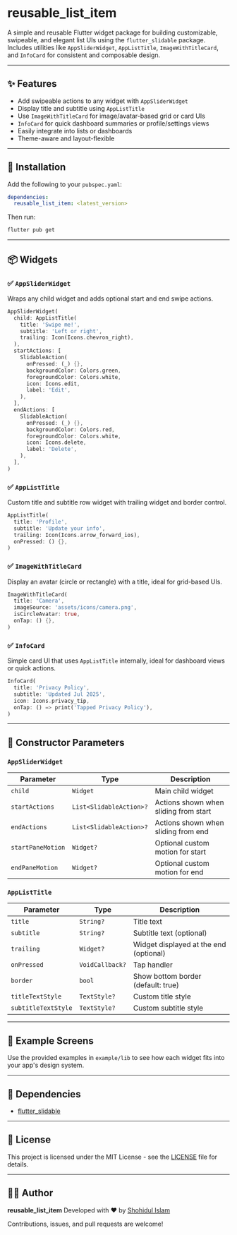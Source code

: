 # reusable_list_item

A simple and reusable Flutter widget package for building customizable, swipeable, and elegant list UIs using the `flutter_slidable` package. Includes utilities like `AppSliderWidget`, `AppListTitle`, `ImageWithTitleCard`, and `InfoCard` for consistent and composable design.

---

## ✨ Features

* Add swipeable actions to any widget with `AppSliderWidget`
* Display title and subtitle using `AppListTitle`
* Use `ImageWithTitleCard` for image/avatar-based grid or card UIs
* `InfoCard` for quick dashboard summaries or profile/settings views
* Easily integrate into lists or dashboards
* Theme-aware and layout-flexible

---

## 🚀 Installation

Add the following to your `pubspec.yaml`:

```yaml
dependencies:
  reusable_list_item: <latest_version>
```

Then run:

```bash
flutter pub get
```

---

## 📦 Widgets

### ✅ `AppSliderWidget`

Wraps any child widget and adds optional start and end swipe actions.

```dart
AppSliderWidget(
  child: AppListTitle(
    title: 'Swipe me!',
    subtitle: 'Left or right',
    trailing: Icon(Icons.chevron_right),
  ),
  startActions: [
    SlidableAction(
      onPressed: (_) {},
      backgroundColor: Colors.green,
      foregroundColor: Colors.white,
      icon: Icons.edit,
      label: 'Edit',
    ),
  ],
  endActions: [
    SlidableAction(
      onPressed: (_) {},
      backgroundColor: Colors.red,
      foregroundColor: Colors.white,
      icon: Icons.delete,
      label: 'Delete',
    ),
  ],
)
```

### ✅ `AppListTitle`

Custom title and subtitle row widget with trailing widget and border control.

```dart
AppListTitle(
  title: 'Profile',
  subtitle: 'Update your info',
  trailing: Icon(Icons.arrow_forward_ios),
  onPressed: () {},
)
```

### ✅ `ImageWithTitleCard`

Display an avatar (circle or rectangle) with a title, ideal for grid-based UIs.

```dart
ImageWithTitleCard(
  title: 'Camera',
  imageSource: 'assets/icons/camera.png',
  isCircleAvatar: true,
  onTap: () {},
)
```

### ✅ `InfoCard`

Simple card UI that uses `AppListTitle` internally, ideal for dashboard views or quick actions.

```dart
InfoCard(
  title: 'Privacy Policy',
  subtitle: 'Updated Jul 2025',
  icon: Icons.privacy_tip,
  onTap: () => print('Tapped Privacy Policy'),
)
```

---

## 🧰 Constructor Parameters

### `AppSliderWidget`

| Parameter         | Type                    | Description                           |
| ----------------- | ----------------------- | ------------------------------------- |
| `child`           | `Widget`                | Main child widget                     |
| `startActions`    | `List<SlidableAction>?` | Actions shown when sliding from start |
| `endActions`      | `List<SlidableAction>?` | Actions shown when sliding from end   |
| `startPaneMotion` | `Widget?`               | Optional custom motion for start      |
| `endPaneMotion`   | `Widget?`               | Optional custom motion for end        |

### `AppListTitle`

| Parameter           | Type            | Description                            |
| ------------------- | --------------- | -------------------------------------- |
| `title`             | `String?`       | Title text                             |
| `subtitle`          | `String?`       | Subtitle text (optional)               |
| `trailing`          | `Widget?`       | Widget displayed at the end (optional) |
| `onPressed`         | `VoidCallback?` | Tap handler                            |
| `border`            | `bool`          | Show bottom border (default: true)     |
| `titleTextStyle`    | `TextStyle?`    | Custom title style                     |
| `subtitleTextStyle` | `TextStyle?`    | Custom subtitle style                  |

---

## 📸 Example Screens

Use the provided examples in `example/lib` to see how each widget fits into your app's design system.

---

## 🔗 Dependencies

* [flutter_slidable](https://pub.dev/packages/flutter_slidable)

---

## 📝 License

This project is licensed under the MIT License - see the [LICENSE](LICENSE) file for details.

---

## 👨‍💼 Author

**reusable_list_item**
Developed with ❤️ by [Shohidul Islam](https://github.com/ShohidulProgrammer)

Contributions, issues, and pull requests are welcome!
